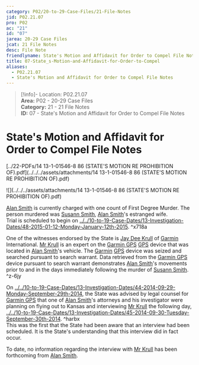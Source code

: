 ```yaml
---  
category: P02/20-to-29-Case-Files/21-File-Notes  
jid: P02.21.07  
pro: P02  
ac: "21"  
id: "07"  
jarea: 20-29 Case Files  
jcat: 21 File Notes  
desc: File Note  
friendlyname: State's Motion and Affidavit for Order to Compel File Notes  
title: 07-State_s-Motion-and-Affidavit-for-Order-to-Compel  
aliases:  
  - P02.21.07  
  - State's Motion and Affidavit for Order to Compel File Notes  
---  
```

>[!info]- Location: P02.21.07  
>**Area:** P02 - 20-29 Case Files  
>**Category:** 21 - 21 File Notes  
>**ID:** 07 - State's Motion and Affidavit for Order to Compel File Notes  
  
# State's Motion and Affidavit for Order to Compel File Notes  
  
[../22-PDFs/14 13-1-01546-8 86 (STATE'S MOTION RE PROHIBITION OF).pdf](../../../assets/attachments/14 13-1-01546-8 86 (STATE'S MOTION RE PROHIBITION OF).pdf)  
  
![](../../../assets/attachments/14 13-1-01546-8 86 (STATE'S MOTION RE PROHIBITION OF).pdf)  
  
[Alan Smith](../../70-to-79-People/72-Suspects-and-People-of-Interest/02-Alan-Smith.md#) is currently charged with one count of First Degree Murder. The person murdered was [Susann Smith](../../70-to-79-People/71-Victims/02-Susann-Smith.md#), [Alan Smith](../../70-to-79-People/72-Suspects-and-People-of-Interest/02-Alan-Smith.md#)'s estranged wife.    
Trial is scheduled to begin on [../../10-to-19-Case-Dates/13-Investigation-Dates/48-2015-01-12-Monday-January-12th-2015](../../10-to-19-Case-Dates/13-Investigation-Dates/48-2015-01-12-Monday-January-12th%202015.md#). ^x718a  
  
One of the witnesses endorsed by the State is [Jay Dee Krull](../../70-to-79-People/76-Experts/07-Mr-Krull.md#) of [Garmin](../../60-to-69-Evidence/61-Digital/03-Garmin-GPS.md#) International. [Mr Krull](../../70-to-79-People/76-Experts/07-Mr-Krull.md#) is an expert on the [Garmin GPS](../../60-to-69-Evidence/61-Digital/03-Garmin-GPS.md#) [GPS](../../60-to-69-Evidence/61-Digital/03-Garmin-GPS.md#) device that was located in [Alan Smith](../../70-to-79-People/72-Suspects-and-People-of-Interest/02-Alan-Smith.md#.md#)'s vehicle. The [Garmin](../../60-to-69-Evidence/61-Digital/03-Garmin-GPS.md#) [GPS](../../60-to-69-Evidence/61-Digital/03-Garmin-GPS.md#) device was seized and searched pursuant to search warrant. Data retrieved from the [Garmin GPS](../../60-to-69-Evidence/61-Digital/03-Garmin-GPS.md#) device pursuant to search warrant demonstrates [Alan Smith](../../70-to-79-People/72-Suspects-and-People-of-Interest/02-Alan-Smith.md#.md#)'s movements prior to and in the days immediately following the murder of [Susann Smith](../../70-to-79-People/71-Victims/02-Susann-Smith.md#.md#). ^z-6jy  
  
On [../../10-to-19-Case-Dates/13-Investigation-Dates/44-2014-09-29-Monday-September-29th-2014](../../10-to-19-Case-Dates/13-Investigation-Dates/44-2014-09-29-Monday-September-29th-2014.md#), the State was advised by legal counsel for [Garmin GPS](../../60-to-69-Evidence/61-Digital/03-Garmin-GPS.md#.md#) that one of [Alan Smith](../../70-to-79-People/72-Suspects-and-People-of-Interest/02-Alan-Smith.md#.md#.md#)'s attorneys and his investigator were planning on flying out to Kansas and interviewing [Mr Krull](../../70-to-79-People/76-Experts/07-Mr-Krull.md#.md#) the following day, [../../10-to-19-Case-Dates/13-Investigation-Dates/45-2014-09-30-Tuesday-September-30th-2014](../../10-to-19-Case-Dates/13-Investigation-Dates/45-2014-09-30-Tuesday-September-30th-2014.md#). ^harbx    
This was the first that the State had been aware that an interview had been scheduled. It is the State's understanding that this interview did in fact occur.  
  
To date, no information regarding the interview with [Mr Krull](../../70-to-79-People/76-Experts/07-Mr-Krull.md#.md#.md#) has been forthcoming from [Alan Smith](../../70-to-79-People/72-Suspects-and-People-of-Interest/02-Alan-Smith.md#.md#.md#.md#).  
